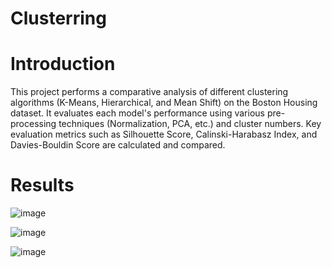# Clusterring

# Introduction
This project performs a comparative analysis of different clustering algorithms (K-Means, Hierarchical, and Mean Shift) on the Boston Housing dataset. It evaluates each model's performance using various pre-processing techniques (Normalization, PCA, etc.) and cluster numbers. Key evaluation metrics such as Silhouette Score, Calinski-Harabasz Index, and Davies-Bouldin Score are calculated and compared.


# Results

![image](https://github.com/user-attachments/assets/0543772d-73f3-4e64-8ffa-ed1139b8aced)

![image](https://github.com/user-attachments/assets/964c0860-789f-4ae3-8022-c69870c458ff)

![image](https://github.com/user-attachments/assets/291380ba-ae72-4373-a08e-c514ad78f5f9)


